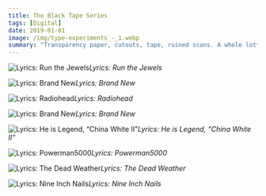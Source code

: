 ```yaml
---
title: The Black Tape Series
tags: [Digital]
date: 2019-01-01
image: /img/type-experiments_-_1.webp
summary: "Transparency paper, cutouts, tape, ruined scans. A whole lotta fun."
---
```



![Lyrics: Run the Jewels](/img/type-experiments_-_2.webp)*Lyrics: Run the Jewels*

![Lyrics: Brand New](/img/type-experiments_-_3.webp)*Lyrics: Brand New*

![Lyrics: Radiohead](/img/type-experiments_-_4.webp)*Lyrics: Radiohead*

![Lyrics: Brand New](/img/type-experiments_-_5.webp)*Lyrics: Brand New*

![Lyrics: He is Legend, “China White II”](/img/type-experiments_-_6.webp)*Lyrics: He is Legend, “China White II”*

![Lyrics: Powerman5000](/img/type-experiment_-_2.webp)*Lyrics: Powerman5000*

![Lyrics: The Dead Weather](/img/type-experiment_-_3.webp)*Lyrics: The Dead Weather*

![Lyrics: Nine Inch Nails](/img/type-experiment_-_4.webp)*Lyrics: Nine Inch Nails*